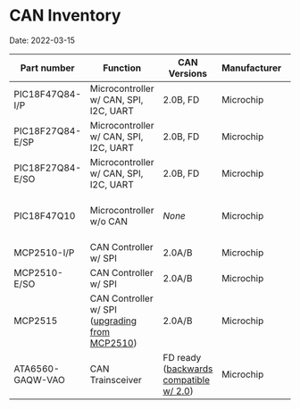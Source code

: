 # CAN Inventory

Date: 2022-03-15  

Part number | Function | CAN Versions | Manufacturer | Pins | Mounting | Count | Datasheet | Notes
--- | --- | --- | --- | --- | --- | --- | --- | ---
PIC18F47Q84-I/P | Microcontroller w/ CAN, SPI, I2C, UART | 2.0B, FD | Microchip | 40 | PDIP | 12 | [URL](can-datasheets/PIC18F27-47-57Q84.pdf) | 1 in Curiosity HPC
PIC18F27Q84-E/SP | Microcontroller w/ CAN, SPI, I2C, UART | 2.0B, FD | Microchip | 28 | SPDIP | 42 | [URL](can-datasheets/PIC18F27-47-57Q84.pdf) |
PIC18F27Q84-E/SO | Microcontroller w/ CAN, SPI, I2C, UART | 2.0B, FD | Microchip | 28 | SOIC | 2 | [URL](can-datasheets/PIC18F27-47-57Q84.pdf) |
PIC18F47Q10 | Microcontroller w/o CAN | _None_ | Microchip | 40 | PDIP | 2 | [URL](can-datasheets/PIC18F27-47Q10.pdf) | Original on Curiosity HPC
MCP2510-I/P | CAN Controller w/ SPI | 2.0A/B | Microchip | 18 | PDIP | 5 | [URL](can-datasheets/MCP2510.pdf) 
MCP2510-E/SO | CAN Controller w/ SPI | 2.0A/B | Microchip | 18 | SOIC | 11 | [URL](can-datasheets/MCP2510.pdf/) | For CDH
MCP2515 | CAN Controller w/ SPI ([upgrading from MCP2510](AN872-MCP2510-to-MCP2515.pdf)) | 2.0A/B | Microchip | 18 | PDIP | 5 | [URL](can-datasheets/MCP2515.pdf) | For v0.2
ATA6560-GAQW-VAO | CAN Trainsceiver | FD ready ([backwards compatible w/ 2.0](https://www.can-cia.org/fileadmin/resources/documents/proceedings/2015_esparza.pdf)) | Microchip | 8 | SOIC | 12 | [URL](can-datasheets/ATA6560-1.pdf)

